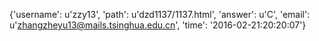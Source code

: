{'username': u'zzy13', 'path': u'dzd1137/1137.html', 'answer': u'C', 'email': u'zhangzheyu13@mails.tsinghua.edu.cn', 'time': '2016-02-21:20:20:07'}